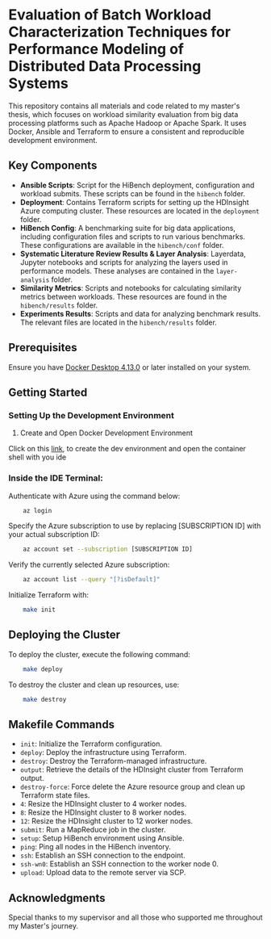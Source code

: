 # Evaluation of Batch Workload Characterization Techniques for Performance Modeling of Distributed Data Processing Systems
This repository contains all materials and code related to my master's thesis, which focuses on workload similarity evaluation from big data processing platforms such as Apache Hadoop or Apache Spark. It uses Docker, Ansible and Terraform to ensure a consistent and reproducible development environment.

## Key Components
- **Ansible Scripts**: Script for the HiBench deployment, configuration and workload submits. These scripts can be found in the `hibench` folder.
- **Deployment**: Contains Terraform scripts for setting up the HDInsight Azure computing cluster. These resources are located in the `deployment` folder.
- **HiBench Config**: A benchmarking suite for big data applications, including configuration files and scripts to run various benchmarks. These configurations are available in the `hibench/conf` folder.
- **Systematic Literature Review Results & Layer Analysis**: Layerdata, Jupyter notebooks and scripts for analyzing the layers used in performance models. These analyses are contained in the `layer-analysis` folder.
- **Similarity Metrics**: Scripts and notebooks for calculating similarity metrics between workloads. These resources are found in the `hibench/results` folder.
- **Experiments Results**: Scripts and data for analyzing benchmark results. The relevant files are located in the `hibench/results` folder.

## Prerequisites
Ensure you have [Docker Desktop 4.13.0](https://docs.docker.com/desktop/) or later installed on your system.

## Getting Started
### Setting Up the Development Environment

1. Create and Open Docker Development Environment

Click on this [link](https://open.docker.com/dashboard/dev-envs?url=https://github.com/guttenberger/Masterthesis), to create the dev environment and open the container shell with you ide

### Inside the IDE Terminal:

Authenticate with Azure using the command below:
```bash
    az login
```

Specify the Azure subscription to use by replacing [SUBSCRIPTION ID] with your actual subscription ID:
```bash
    az account set --subscription [SUBSCRIPTION ID]
```

Verify the currently selected Azure subscription:
```bash
    az account list --query "[?isDefault]"
```

Initialize Terraform with:
```bash
    make init
```

## Deploying the Cluster
To deploy the cluster, execute the following command:
```bash
    make deploy
```
To destroy the cluster and clean up resources, use:
```bash
    make destroy
```

## Makefile Commands
- `init`: Initialize the Terraform configuration.
- `deploy`: Deploy the infrastructure using Terraform.
- `destroy`: Destroy the Terraform-managed infrastructure.
- `output`: Retrieve the details of the HDInsight cluster from Terraform output.
- `destroy-force`: Force delete the Azure resource group and clean up Terraform state files.
- `4`: Resize the HDInsight cluster to 4 worker nodes.
- `8`: Resize the HDInsight cluster to 8 worker nodes.
- `12`: Resize the HDInsight cluster to 12 worker nodes.
- `submit`: Run a MapReduce job in the cluster.
- `setup`: Setup HiBench environment using Ansible.
- `ping`: Ping all nodes in the HiBench inventory.
- `ssh`: Establish an SSH connection to the endpoint.
- `ssh-wn0`: Establish an SSH connection to the worker node 0.
- `upload`: Upload data to the remote server via SCP.

## Acknowledgments
Special thanks to my supervisor and all those who supported me throughout my Master's journey.